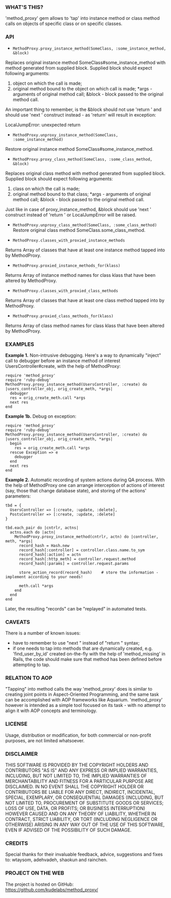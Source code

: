 ### WHAT'S THIS? 

'method_proxy' gem allows to 'tap' into instance method or class method calls 
on objects of specific class or on specific classes. 


### API 

* `MethodProxy.proxy_instance_method(SomeClass, :some_instance_method, &block)`

Replaces original instance method SomeClass#some_instance_method with method 
generated from supplied block. Supplied block should expect following 
arguments:
  1) object on which the call is made;
  2) original method bound to the object on which call is made;
  *args - arguments of original method call;
  &block - block passed to the original method call. 

An important thing to remember, is the &block should not use 'return <result>' 
and should use 'next <result>' construct instead - as 'return' will result in 
exception:

LocalJumpError: unexpected return


* `MethodProxy.unproxy_instance_method(SomeClass, :some_instance_method)`

Restore original instance method SomeClass#some_instance_method.


* `MethodProxy.proxy_class_method(SomeClass, :some_class_method, &block)`

Replaces original class method with method generated from supplied block. 
Supplied block should expect following arguments:
  1) class on which the call is made;
  2) original method bound to that class;
  *args - arguments of original method call;
  &block - block passed to the original method call.
  
Just like in case of proxy_instance_method, &block should use 'next <result>' 
construct instead of 'return <result>' or LocalJumpError will be raised.


* `MethodProxy.unproxy_class_method(SomeClass, :some_class_method)`
Restore original class method SomeClass.some_class_method.


* `MethodProxy.classes_with_proxied_instance_methods`

Returns Array of classes that have at least one instance method tapped into by 
MethodProxy.


* `MethodProxy.proxied_instance_methods_for(klass)`

Returns Array of instance method names for class klass that have been altered by 
MethodProxy.


* `MethodProxy.classes_with_proxied_class_methods`

Returns Array of classes that have at least one class method tapped into by 
MethodProxy.


* `MethodProxy.proxied_class_methods_for(klass)`

Returns Array of class method names for class klass that have been altered by 
MethodProxy.


### EXAMPLES

**Example 1.** Non-intrusive debugging. Here's a way to dynamically "inject" call 
to debugger before an instance method of interest UsersController#create, with 
the help of MethodProxy:

	require 'method_proxy'
	require 'ruby-debug'
	MethodProxy.proxy_instance_method(UsersController, :create) do |users_controller_obj, orig_create_meth, *args|
	  debugger
	  res = orig_create_meth.call *args
	  next res
	end


**Example 1b.** Debug on exception:

    require 'method_proxy'
    require 'ruby-debug'
    MethodProxy.proxy_instance_method(UsersController, :create) do |users_controller_obj, orig_create_meth, *args|
      begin
        res = orig_create_meth.call *args
      rescue Exception => e
        debugger
      end
      next res
    end


**Example 2.** Automatic recording of system actions during QA process. With the help of MethodProxy one can
arrange interception of actions of interest (say, those that change database state), and storing of the
actions' parameters:

	tbd = {
	  UsersController => [:create, :update, :delete],
	  PostsController => [:create, :update, :delete]
	}

	tbd.each_pair do |cntrlr, actns|
	  actns.each do |actn|
	    MethodProxy.proxy_instance_method(cntrlr, actn) do |controller, meth, *args| 
	      record_hash = Hash.new
	      record_hash[:controller] = controller.class.name.to_sym
	      record_hash[:action] = actn
	      record_hash[:http_meth] = controller.request.method
	      record_hash[:params] = controller.request.params
      
	      store_action_record(record_hash)    # store the information - implement according to your needs!
      
	      meth.call *args
	    end
	  end
	end


Later, the resulting "records" can be "replayed" in automated tests.


### CAVEATS

There is a number of known issues:

- have to remember to use "next <result>" instead of "return <result>" syntax;
- if one needs to tap into methods that are dynamically created, e.g. 
'find_user_by_id' created on-the-fly with the help of 'method_missing' in 
Rails, the code should make sure that method has been defined before attempting 
to tap.


### RELATION TO AOP 

"Tapping" into method calls the way 'method_proxy' does is similar to creating 
joint points in Aspect-Oriented Programming, and the same task can be 
accomplished with AOP frameworks like Aquarium. 'method_proxy' however is 
intended as a simple tool focused on its task - with no attempt to align it 
with AOP concepts and terminology.


### LICENSE 

Usage, distribution or modification, for both commercial or non-profit purposes, 
are not limited whatsoever.


### DISCLAIMER 

THIS SOFTWARE IS PROVIDED BY THE COPYRIGHT HOLDERS AND CONTRIBUTORS "AS IS" AND 
ANY EXPRESS OR IMPLIED WARRANTIES, INCLUDING, BUT NOT LIMITED TO, THE IMPLIED 
WARRANTIES OF MERCHANTABILITY AND FITNESS FOR A PARTICULAR PURPOSE ARE 
DISCLAIMED. IN NO EVENT SHALL THE COPYRIGHT HOLDER OR CONTRIBUTORS BE LIABLE 
FOR ANY DIRECT, INDIRECT, INCIDENTAL, SPECIAL, EXEMPLARY, OR CONSEQUENTIAL 
DAMAGES (INCLUDING, BUT NOT LIMITED TO, PROCUREMENT OF SUBSTITUTE GOODS OR 
SERVICES; LOSS OF USE, DATA, OR PROFITS; OR BUSINESS INTERRUPTION) HOWEVER 
CAUSED AND ON ANY THEORY OF LIABILITY, WHETHER IN CONTRACT, STRICT LIABILITY, 
OR TORT (INCLUDING NEGLIGENCE OR OTHERWISE) ARISING IN ANY WAY OUT OF THE USE 
OF THIS SOFTWARE, EVEN IF ADVISED OF THE POSSIBILITY OF SUCH DAMAGE.


### CREDITS
Special thanks for their invaluable feedback, advice, suggestions and fixes to:
wtaysom, adehvadeh, shaokun and rainchen.


### PROJECT ON THE WEB 

The project is hosted on GitHub:
https://github.com/kudelabs/method_proxy/
